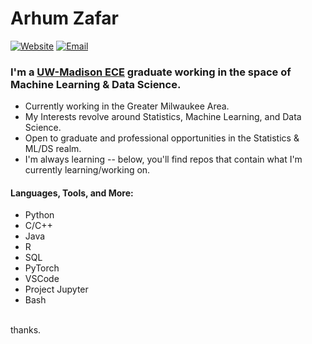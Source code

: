 # Arhum Zafar

[![Website](https://img.shields.io/badge/LinkedIn-%2B-blue)](https://www.linkedin.com/in/arhumz/)
[![Email](https://img.shields.io/badge/Contact-Email-green/)](mailto:work.arhum@gmail.com)



### I'm a [UW-Madison ECE](https://www.engr.wisc.edu/department/electrical-computer-engineering/) graduate working in the space of Machine Learning & Data Science.

- Currently working in the Greater Milwaukee Area. 
- My Interests revolve around Statistics, Machine Learning, and Data Science.
- Open to graduate and professional opportunities in the Statistics & ML/DS realm. 
- I'm always learning -- below, you'll find repos that contain what I'm currently learning/working on.


#### Languages, Tools, and More:

- Python
- C/C++
- Java
- R
- SQL
- PyTorch
- VSCode
- Project Jupyter
- Bash

<br>
thanks.

